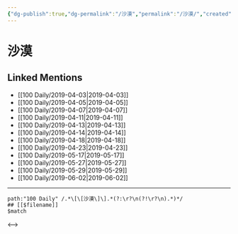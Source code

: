 ```yaml
---
{"dg-publish":true,"dg-permalink":"/沙漠","permalink":"/沙漠/","created":"2023-03-07T20:31:05.370+08:00","updated":"2023-03-07T20:31:05.876+08:00"}
---
```


# 沙漠

## Linked Mentions
- [[100 Daily/2019-04-03\|2019-04-03]]
- [[100 Daily/2019-04-05\|2019-04-05]]
- [[100 Daily/2019-04-07\|2019-04-07]]
- [[100 Daily/2019-04-11\|2019-04-11]]
- [[100 Daily/2019-04-13\|2019-04-13]]
- [[100 Daily/2019-04-14\|2019-04-14]]
- [[100 Daily/2019-04-18\|2019-04-18]]
- [[100 Daily/2019-04-23\|2019-04-23]]
- [[100 Daily/2019-05-17\|2019-05-17]]
- [[100 Daily/2019-05-27\|2019-05-27]]
- [[100 Daily/2019-05-29\|2019-05-29]]
- [[100 Daily/2019-06-02\|2019-06-02]]


---

```expander
path:"100 Daily" /.*\[\[沙漠\]\].*(?:\r?\n(?!\r?\n).*)*/
## [[$filename]]
$match
```

<-->